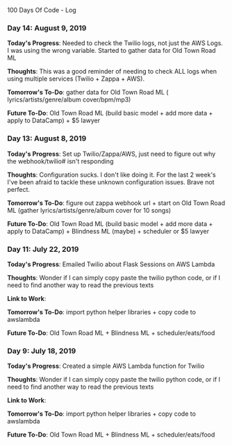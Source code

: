 100 Days Of Code - Log


### Day 14: August 9, 2019

**Today's Progress**: Needed to check the Twilio logs, not just the AWS Logs. I was using the wrong variable. Started to gather data for Old Town Road ML

**Thoughts**: This was a good reminder of needing to check ALL logs when using multiple services (Twilio + Zappa + AWS). 

**Tomorrow's To-Do**: gather data for Old Town Road ML ( lyrics/artists/genre/album cover/bpm/mp3) 

**Future To-Do**: Old Town Road ML (build basic model + add more data + apply to DataCamp) + $5 lawyer

### Day 13: August 8, 2019

**Today's Progress**: Set up Twilio/Zappa/AWS, just need to figure out why the webhook/twilio# isn't responding

**Thoughts**: Configuration sucks. I don't like doing it. For the last 2 week's I've been afraid to tackle these unknown configuration issues. Brave not perfect.

**Tomorrow's To-Do**: figure out zappa webhook url + start on Old Town Road ML (gather lyrics/artists/genre/album cover for 10 songs) 

**Future To-Do**: Old Town Road ML (build basic model + add more data + apply to DataCamp) + Blindness ML (maybe) + scheduler or $5 lawyer

### Day 11: July 22, 2019

**Today's Progress**: Emailed Twilio about Flask Sessions on AWS Lambda

**Thoughts**: Wonder if I can simply copy paste the twilio python code, or if I need to find another way to read the previous texts

**Link to Work**:

**Tomorrow's To-Do**: import python helper libraries + copy code to awslambda

**Future To-Do**: Old Town Road ML + Blindness ML + scheduler/eats/food


### Day 9: July 18, 2019

**Today's Progress**: Created a simple AWS Lambda function for Twilio

**Thoughts**: Wonder if I can simply copy paste the twilio python code, or if I need to find another way to read the previous texts

**Link to Work**:

**Tomorrow's To-Do**: import python helper libraries + copy code to awslambda

**Future To-Do**: Old Town Road ML + Blindness ML + scheduler/eats/food
